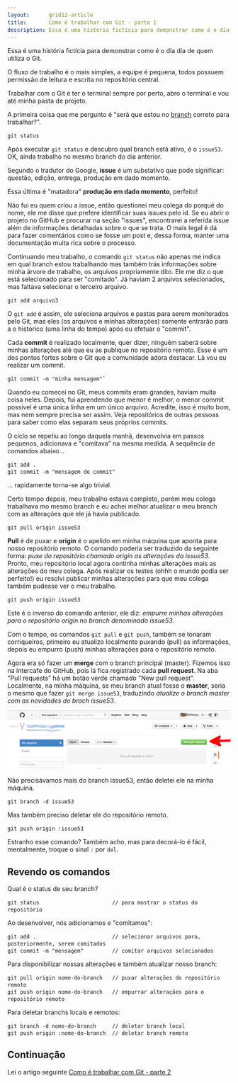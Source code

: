 ```yaml
---
layout:      grid12-article
title:       Como é trabalhar com Git - parte 1
description: Essa é uma história fictícia para demonstrar como é o dia dia de quem utiliza o Git
---
```


Essa é uma história fictícia para demonstrar como é o dia dia de quem utiliza o Git.

O fluxo de trabalho é o mais simples, a equipe é pequena, todos possuem permissão de leitura e escrita no repositório
central.

Trabalhar com o Git é ter o terminal sempre por perto, abro o terminal e vou até minha pasta de projeto.

A primeira coisa que me pergunto é "será que estou no [branch](/git/branch/) correto para trabalhar?".

    git status

Após executar `git status` e descubro qual branch está ativo, é o `issue53`. OK, ainda trabalho no mesmo branch do dia
anterior.

Segundo o tradutor do Google, __issue__ é um substativo que pode significar: questão, edição, entrega, produção em
dado momento.

Essa última é "matadora" __produção em dado momento__, perfeito!

Não fui eu quem criou a issue, então questionei meu colega do porquê do nome, ele me disse que prefere identificar suas
issues pelo id. Se eu abrir o projeto no GitHub e procurar na seção "issues", encontrarei a referida issue além de 
informações detalhadas sobre o que se trata. O mais legal é dá para fazer comentários como se fosse um post e, dessa 
forma, manter uma documentação muita rica sobre o processo.

Continuando meu trabalho, o comando `git status` não apenas me indica em qual branch estou trabalhando mas também trás
informações sobre minha árvore de trabalho, os arquivos propriamente dito. Ele me diz o que está selecionado para ser
"comitado". Já haviam 2 arquivos selecionados, mas faltava selecionar o terceiro arquivo.

    git add arquivo3

O `git add` é assim, ele seleciona arquivos e pastas para serem monitorados pelo Git, mas eles (os arquivos e minhas
alterações) somente entrarão para a o histórico (uma linha do tempo) após eu efetuar o "commit". 

Cada __commit__ é realizado localmente, quer dizer, ninguém saberá sobre minhas alterações até que eu as publique no
repositório remoto. Esse é um dos pontos fortes sobre o Git que a comunidade adora destacar. Lá vou eu realizar um commit.

    git commit -m "minha mensagem"`

Quando eu comecei no Git, meus commits eram grandes,
haviam muita coisa neles. Depois, fui aprendendo que menor é melhor, o menor commit possível é uma única linha em um 
único arquivo. Acredite, isso é muito bom, mas nem sempre precisa ser assim. Veja repositórios de outras pessoas para
saber como elas separam seus próprios commits.

O ciclo se repetiu ao longo daquela manhã, desenvolvia em passos pequenos, adicionava e "comitava" na mesma medida. A 
sequência de comandos abaixo...

    git add .
    git commit -m "mensagem do commit"

... rapidamente torna-se algo trivial.

Certo tempo depois, meu trabalho estava completo, porém meu colega trabalhava mo mesmo branch e eu achei melhor atualizar
o meu branch com as alterações que ele já havia publicado.

    git pull origin issue53

__Pull__ é de puxar e __origin__ é o apelido em minha máquina que aponta para nosso repositório remoto. O comando poderia ser
traduzido da seguinte forma: *puxe do repositório chamado origin as alterações da issue53*. Pronto, meu repositório local
agora continha minhas alterações mais as alterações do meu colega. Após realizar os testes (ohhh o mundo podia ser perfeito!)
eu resolvi publicar minhas alterações para que meu colega também pudesse ver o meu trabalho.

    git push origin issue53

Este é o inverso do comando anterior, ele diz: *empurre minhas alterações para o repositório origin no branch denominado issue53*.

Com o tempo, os comandos `git pull` e `git push`, também se tonaram corriqueiros, primeiro eu atualizo localmente 
puxando (pull) as informações, depois eu empurro (push) minhas alterações para o repositório remoto.

Agora era só fazer um __merge__ com o branch principal (master). Fizemos isso na intercafe do GitHub, pois lá fica
registrado cada __pull request__. Na aba "Pull requests" há um botão verde chamado "New pull request". Localmente, na minha
máquina, se meu branch atual fosse o __master__, seria o mesmo que fazer `git merge issue53`, traduzindo *atualize o branch
master com as novidades do brach issue53*.

![](../new-pull-request.png)

Não precisávamos mais do branch issue53, então deletei ele na minha máquina.

    git branch -d issue53

Mas também preciso deletar ele do repositório remoto.

    git push origin :issue53

Estranho esse comando? Também acho, mas para decorá-lo é fácil, mentalmente, troque o sinal `:` por `del`.


Revendo os comandos
---

Qual é o status de seu branch?

    git status                       // para mostrar o status do repositório

Ao desenvolver, nós adicionamos e "comitamos":

    git add .                        // selecionar arquivos para, posteriormente, serem comitados
    git commit -m "mensagem"         // comitar arquivos selecionados


Para disponibilizar nossas alterações e também atualizar nosso branch:

    git pull origin nome-do-branch   // puxar alterações do repositório remoto
    git push origin nome-do-branch   // empurrar alterações para o repositório remoto

Para deletar branchs locais e remotos:

    git branch -d nome-do-branch     // deletar branch local
    git push origin :nome-do-branch  // deletar branch remoto



Continuação
---

Lei o artigo seguinte [Como é trabalhar com Git - parte 2](/git/como-e-trabalhar-com-git-2/)